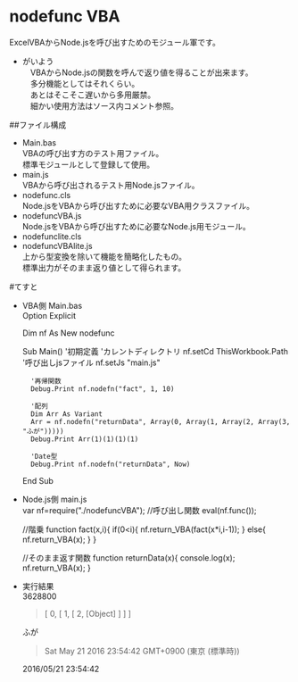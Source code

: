 # nodefunc VBA
  ExcelVBAからNode.jsを呼び出すためのモジュール軍です。  
  
* がいよう  
　VBAからNode.jsの関数を呼んで返り値を得ることが出来ます。  
　多分機能としてはそれくらい。  
　あとはそこそこ遅いから多用厳禁。  
　細かい使用方法はソース内コメント参照。  
    
##ファイル構成
* Main.bas  
VBAの呼び出す方のテスト用ファイル。  
標準モジュールとして登録して使用。  
* main.js  
VBAから呼び出されるテスト用Node.jsファイル。  
* nodefunc.cls  
Node.jsをVBAから呼び出すために必要なVBA用クラスファイル。  
* nodefuncVBA.js  
Node.jsをVBAから呼び出すために必要なNode.js用モジュール。  
* nodefunclite.cls  
* nodefuncVBAlite.js  
上から型変換を除いて機能を簡略化したもの。  
標準出力がそのまま返り値として得られます。  
  
#てすと
* VBA側 Main.bas  
	Option Explicit

	Dim nf As New nodefunc
	
	Sub Main()
	    '初期定義
	    'カレントディレクトリ
	    nf.setCd ThisWorkbook.Path
	    '呼び出しjsファイル
	    nf.setJs "main.js"
	
	    '再帰関数
	    Debug.Print nf.nodefn("fact", 1, 10)
	
	    '配列
	    Dim Arr As Variant
	    Arr = nf.nodefn("returnData", Array(0, Array(1, Array(2, Array(3, "ふが")))))
	    Debug.Print Arr(1)(1)(1)(1)
	
	    'Date型
	    Debug.Print nf.nodefn("returnData", Now)
	End Sub
  
* Node.js側 main.js  
	var nf=require("./nodefuncVBA");
	//呼び出し関数
	eval(nf.func());
	
	//階乗
	function fact(x,i){
		if(0<i){
			nf.return_VBA(fact(x*i,i-1));
		}
		else{
			nf.return_VBA(x);
		}
	}
	
	//そのまま返す関数
	function returnData(x){
		console.log(x);
		nf.return_VBA(x);
	}
  
* 実行結果  
	 3628800 
	> [ 0, [ 1, [ 2, [Object] ] ] ]
	> 
	ふが
	> Sat May 21 2016 23:54:42 GMT+0900 (東京 (標準時))
	> 
	2016/05/21 23:54:42 


